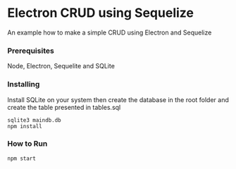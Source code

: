 # Electron CRUD using Sequelize

An example how to make a simple CRUD using Electron and Sequelize


### Prerequisites

Node, Electron, Sequelite and SQLite

### Installing

Install SQLite on your system then create the database in the root folder and create the table presented in tables.sql

```
sqlite3 maindb.db
npm install
```

### How to Run 

```
npm start
```

